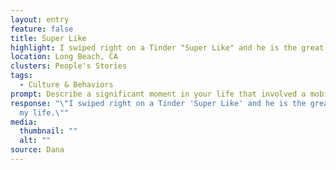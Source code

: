 ```yaml
---
layout: entry
feature: false
title: Super Like
highlight: I swiped right on a Tinder "Super Like" and he is the great love of my life.
location: Long Beach, CA
clusters: People's Stories
tags:
  - Culture & Behaviors
prompt: Describe a significant moment in your life that involved a mobile phone.
response: "\"I swiped right on a Tinder 'Super Like' and he is the great love of
  my life.\""
media:
  thumbnail: ""
  alt: ""
source: Dana
---
```

